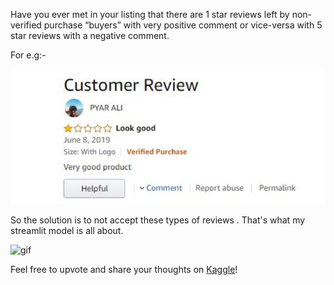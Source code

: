 Have you ever met in your listing that there are 1 star reviews left by non-verified purchase “buyers” with very positive comment or vice-versa with 5 star reviews with a negative comment.

For e.g:-

![](im1.png)

So the solution is to not accept these types of reviews . That's what my streamlit model is all about. 

![gif](https://user-images.githubusercontent.com/59039167/112620026-0193f880-8e4e-11eb-8fcb-578e055b9e73.gif)
 
 Feel free to upvote and share your thoughts on <a href="https://www.kaggle.com/chetangadge/amazon-musical-instruments-review" class="button big">Kaggle</a>!
